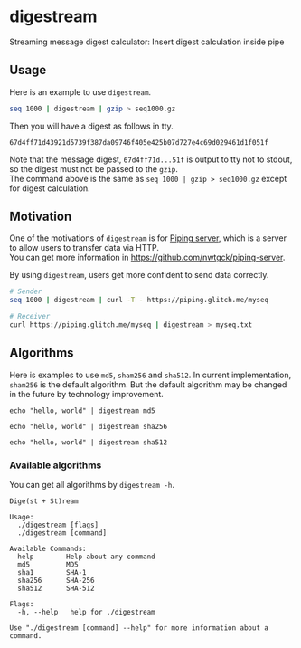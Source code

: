 # digestream
Streaming message digest calculator: Insert digest calculation inside pipe

## Usage

Here is an example to use `digestream`.

```bash
seq 1000 | digestream | gzip > seq1000.gz
```

Then you will have a digest as follows in tty.
```
67d4ff71d43921d5739f387da09746f405e425b07d727e4c69d029461d1f051f
```

Note that the message digest, `67d4ff71d...51f` is output to tty not to stdout, so the digest must not be passed to the `gzip`.  
The command above is the same as `seq 1000 | gzip > seq1000.gz` except for digest calculation.

## Motivation

One of the motivations of `digestream` is for [Piping server](https://github.com/nwtgck/piping-server), which is a server to allow users to transfer data via HTTP.  
You can get more information in <https://github.com/nwtgck/piping-server>.

By using `digestream`, users get more confident to send data correctly.

```bash
# Sender
seq 1000 | digestream | curl -T - https://piping.glitch.me/myseq
```

```bash
# Receiver
curl https://piping.glitch.me/myseq | digestream > myseq.txt
```

## Algorithms

Here is examples to use `md5`, `sham256` and `sha512`. In current implementation, `sham256` is the default algorithm. But the default algorithm may be changed in the future by technology improvement.

```
echo "hello, world" | digestream md5
```

```
echo "hello, world" | digestream sha256
```

```
echo "hello, world" | digestream sha512
```

### Available algorithms

You can get all algorithms by `digestream -h`.

```
Dige(st + St)ream

Usage:
  ./digestream [flags]
  ./digestream [command]

Available Commands:
  help        Help about any command
  md5         MD5
  sha1        SHA-1
  sha256      SHA-256
  sha512      SHA-512

Flags:
  -h, --help   help for ./digestream

Use "./digestream [command] --help" for more information about a command.
```
